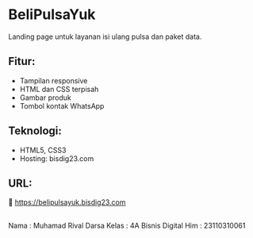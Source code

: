 # BeliPulsaYuk

Landing page untuk layanan isi ulang pulsa dan paket data.

## Fitur:
- Tampilan responsive
- HTML dan CSS terpisah
- Gambar produk
- Tombol kontak WhatsApp

## Teknologi:
- HTML5, CSS3
- Hosting: bisdig23.com

## URL:
🔗 https://belipulsayuk.bisdig23.com

## 
Nama : Muhamad Rival Darsa
Kelas : 4A Bisnis Digital
Him : 23110310061

